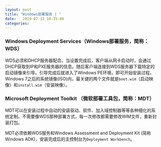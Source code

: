 ```yaml
---
layout: post
title: "Windows部署服务 | " 
date:   2019-07-12 10:35:06
categories: 
---
```


<!-- more -->

### Windows Deployment Services（Windows部署服务，简称：WDS）

WDS必须和DHCP服务器配合。当设置完成后，客户端从网卡启动时，会通过DHCP获取到IP和PXE服务器的信息。随后客户端连接到WDS服务器下载特定的启动镜像来引导。引导完成后就进入了Windows PE环境，即可开始安装过程。Windows 7之后的系统镜像(ISO)内，最关键的两个文件就是`boot.wim`（启动映像）和`install.wim`（安装映像）。

### Microsoft Deployment Toolkit （微软部署工具包，简称：MDT）

MDT可以在安装过程中自动的安装驱动、软件、加入域控制器等等各种细化的系统定制。不需要像WDS那种部署方式，每一次修改都需要修改WIM文件，重新封装打包。

MDT必须依赖WDS服务和Windows Assessment and Deployment Kit (简称Windows ADK)，安装完成后的主控制台为`Deployment Workbench`。
